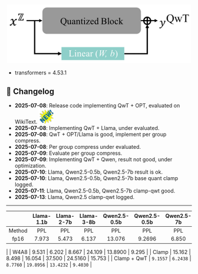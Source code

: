 <div align=center>
  <img src="imgs/QwT_illustration.png" width="500px" />
</div>

- transformers = 4.53.1

## 📌 Changelog

- **2025-07-08**: Release code implementing QwT + OPT, evaluated on WikiText. <img src="imgs/new.gif" alt="NEW" width="40"/>
- **2025-07-08**: Implementing QwT + Llama, under evaluated. 
- **2025-07-08**: QwT + OPT/Llama is good, implement per group compress. 
- **2025-07-08**: Per group compress under evaluated. 
- **2025-07-09**: Evaluate per group compress. 
- **2025-07-09**: Implementing QwT + Qwen, result not good, under optimization. 
- **2025-07-10**: Llama, Qwen2.5-0.5b, Qwen2.5-7b result is ok. 
- **2025-07-10**: Llama, Qwen2.5-0.5b, Qwen2.5-7b base quant clamp logged. 
- **2025-07-11**: Llama, Qwen2.5-0.5b, Qwen2.5-7b clamp-qwt good. 
- **2025-07-13**: Llama, Qwen2.5 clamp-qwt logged. 
---

|             | Llama-1.1b | Llama-2-7b | Llama-3-8b | Qwen2.5-0.5b | Qwen2.5-0.5b | Qwen2.5-7b |
|:-----------:|:----------:|:----------:|:----------:|:------------:|:------------:|:----------:|
| Method      | PPL        | PPL        | PPL        | PPL          | PPL          | PPL        |
| fp16        | 7.973      | 5.473      | 6.137      | 13.076       | 9.2696       | 6.850      |
|
| W4A8        | 9.531      | 6.202      | 8.667      | 24.109       | 13.8900      | 9.295      |
| Clamp       | 15.162     | 8.498      | 16.054     | 37.500       | 24.5160      | 15.753     |
| Clamp + QwT | `9.1557`   | `6.2438`   | `8.7760`   | `19.8956`    | `13.4232`    | `9.4030`   |